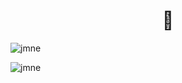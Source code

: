 <h1 align="center">👋</h1>
<p><img align="center" src="https://github-readme-stats.vercel.app/api?username=jmne&show_icons=true&theme=dark" alt="jmne" /></p>
<p><img align="center" src="https://github-readme-stats.vercel.app/api/top-langs/?username=jmne&layout=compact&show_icons=true&locale=en&theme=dark" alt="jmne" /></p>
